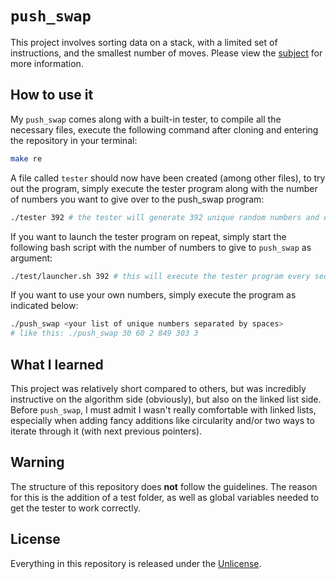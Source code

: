 # ```push_swap```
This project involves sorting data on a stack, with a limited set of instructions, and the smallest number of moves. Please view the [subject](https://github.com/maxdesalle/42/blob/main/push_swap/en.subject.pdf) for more information.

## How to use it
My ```push_swap``` comes along with a built-in tester, to compile all the necessary files, execute the following command after cloning and entering the repository in your terminal:

```bash
make re
```

A file called ```tester``` should now have been created (among other files), to try out the program, simply execute the tester program along with the number of numbers you want to give over to the push_swap program:

```bash
./tester 392 # the tester will generate 392 unique random numbers and execute the push_swap program with those
```

If you want to launch the tester program on repeat, simply start the following bash script with the number of numbers to give to ```push_swap``` as argument:

```bash
./test/launcher.sh 392 # this will execute the tester program every second
```

If you want to use your own numbers, simply execute the program as indicated below:

```bash
./push_swap <your list of unique numbers separated by spaces>
# like this: ./push_swap 30 60 2 849 303 3
```

## What I learned
This project was relatively short compared to others, but was incredibly instructive on the algorithm side (obviously), but also on the linked list side. Before ```push_swap```, I must admit I wasn't really comfortable with linked lists, especially when adding fancy additions like circularity and/or two ways to iterate through it (with next previous pointers).

## Warning
The structure of this repository does **not** follow the guidelines.
The reason for this is the addition of a test folder, as well as global variables needed to get the tester to work correctly.

## License
Everything in this repository is released under the [Unlicense](https://github.com/maxdesalle/42/blob/main/LICENSE).
